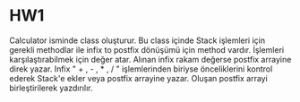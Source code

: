 # HW1
Calculator isminde class oluşturur. Bu class içinde Stack işlemleri için gerekli methodlar ile infix to postfix dönüşümü için 
method vardır. İşlemleri karşılaştırabilmek için değer atar. Alınan infix rakam değerse postfix arrayine direk yazar.
Infix " + , - , * , / " işlemlerinden biriyse önceliklerini kontrol ederek Stack'e ekler veya postfix arrayine yazar. Oluşan
postfix arrayi birleştirilerek yazdırılır.
